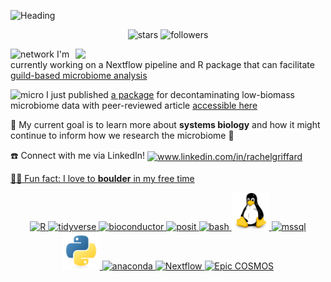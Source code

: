 ![Heading](https://github.com/rachelgriffard/rachelgriffard/assets/95938614/d029974e-a018-4f62-ae4f-1259874351c7)

<p align = "center">
<img src="https://img.shields.io/github/stars/rachelgriffard?label=Stars" alt="stars"> <img alt="followers" src="https://img.shields.io/github/followers/rachelgriffard?label=Followers&style=social">
</p>

<img src="https://github-readme-stats.vercel.app/api?username=rachelgriffard&show_icons=true&locale=en&rank_icon=github" width = 400 align = "right" />

<img src = "https://github.com/user-attachments/assets/63a0ebb0-3d48-4bbc-ad27-0dbd619d6283" alt = "network" width = "20" height = "20"> I'm currently working on a Nextflow pipeline and R package that can facilitate [guild-based microbiome analysis](https://genomemedicine.biomedcentral.com/articles/10.1186/s13073-021-00840-y)

<img src = "https://github.com/rachelgriffard/rachelgriffard/assets/95938614/563554b2-a53b-4d42-a893-5d3dd3d717cc" alt = "micro" width = "20" height = "20"> I just published [a package](https://github.com/rachelgriffard/micRoclean) for decontaminating low-biomass microbiome data with peer-reviewed article [accessible here](https://www.frontiersin.org/journals/bioinformatics/articles/10.3389/fbinf.2025.1556361/full)

🔗 My current goal is to learn more about **systems biology** and how it might continue to inform how we research the microbiome 🧬

:phone: Connect with me via LinkedIn! <a href="https://www.linkedin.com/in/rachelgriffard" target="blank"><img align="center" src="https://raw.githubusercontent.com/rahuldkjain/github-profile-readme-generator/master/src/images/icons/Social/linked-in-alt.svg" alt="www.linkedin.com/in/rachelgriffard" height="15" width="15" />

🧗‍♀️ Fun fact: I love to **boulder** in my free time

<p align="center">
  <a href="https://www.r-project.org/" target="_blank" rel="noreferrer">
    <img src="https://upload.wikimedia.org/wikipedia/commons/thumb/1/1b/R_logo.svg/1200px-R_logo.svg.png" alt="R" width="60" height="60"/>
  </a>
  <a href="https://www.tidyverse.org/" target="_blank" rel="noreferrer">
    <img src="https://github.com/rachelgriffard/rachelgriffard/assets/95938614/13cc0c51-d675-42bc-b5a6-565f3d47c7d7" alt="tidyverse" width="60" height="60"/>
  </a>
  <a href="https://www.bioconductor.org/" target="_blank" rel="noreferrer">
    <img src="https://robertamezquita.github.io/orchestratingSingleCellAnalysis/cover.png" alt="bioconductor" width="60" height="60"/>
  </a>
  <a href="https://posit.co/" target="_blank" rel="noreferrer">
    <img src="https://github.com/rachelgriffard/rachelgriffard/assets/95938614/b45a6fd3-c65c-4788-9e4c-69695032cde0" alt="posit" width="60" height="60"/>
  </a>
  <a href="https://www.gnu.org/software/bash/" target="_blank" rel="noreferrer">
    <img src="https://www.vectorlogo.zone/logos/gnu_bash/gnu_bash-icon.svg" alt="bash" width="60" height="60"/>
  </a>
  <a href="https://www.linux.org/" target="_blank" rel="noreferrer">
    <img src="https://raw.githubusercontent.com/devicons/devicon/master/icons/linux/linux-original.svg" alt="linux" width="60" height="60"/>
  </a>
  <a href="https://www.microsoft.com/en-us/sql-server/sql-server-downloads" target="_blank" rel="noreferrer">
    <img src="https://user-images.githubusercontent.com/4249331/52232852-e2c4f780-28bd-11e9-835d-1e3cf3e43888.png" alt="mssql" width="60" height="60"/>
  </a>
  <a href="https://www.python.org" target="_blank" rel="noreferrer">
    <img src="https://raw.githubusercontent.com/devicons/devicon/master/icons/python/python-original.svg" alt="python" width="60" height="60"/>
  </a>
  <a href="https://www.anaconda.com/" target="_blank" rel="noreferrer">
    <img src="https://avatars.githubusercontent.com/u/497012?s=280&v=4" alt="anaconda" width="60" height="60"/>
  </a>
  <a href="https://www.nextflow.io/" target="_blank" rel="noreferrer">
    <img src="https://avatars.githubusercontent.com/u/6698688?s=280&v=4" alt="Nextflow" height="60"/>
  </a>
  <a href="https://cosmos.epic.com" target="_blank" rel="noreferrer">
    <img src="https://github.com/user-attachments/assets/57a6ca8a-9a06-4a76-9256-11a562fc019f" alt="Epic COSMOS" height="60"/>
  </a>
</p>
